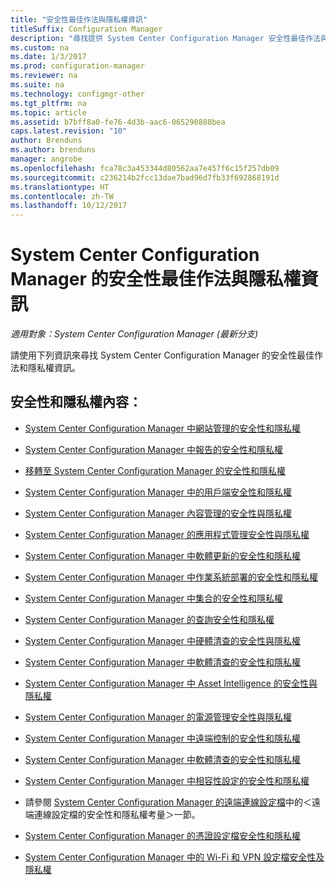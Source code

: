 ```yaml
---
title: "安全性最佳作法與隱私權資訊"
titleSuffix: Configuration Manager
description: "尋找提供 System Center Configuration Manager 安全性最佳作法與隱私權資訊的資源。"
ms.custom: na
ms.date: 1/3/2017
ms.prod: configuration-manager
ms.reviewer: na
ms.suite: na
ms.technology: configmgr-other
ms.tgt_pltfrm: na
ms.topic: article
ms.assetid: b7bff8a0-fe76-4d3b-aac6-065290888bea
caps.latest.revision: "10"
author: Brenduns
ms.author: brenduns
manager: angrobe
ms.openlocfilehash: fca78c3a453344d80562aa7e457f6c15f257db09
ms.sourcegitcommit: c236214b2fcc13dae7bad96d7fb33f692868191d
ms.translationtype: HT
ms.contentlocale: zh-TW
ms.lasthandoff: 10/12/2017
---
```

# <a name="security-best-practices-and-privacy-information-for-system-center-configuration-manager"></a>System Center Configuration Manager 的安全性最佳作法與隱私權資訊

*適用對象：System Center Configuration Manager (最新分支)*

請使用下列資訊來尋找 System Center Configuration Manager 的安全性最佳作法和隱私權資訊。  

## <a name="security-and-privacy-content"></a>安全性和隱私權內容：  

-   [System Center Configuration Manager 中網站管理的安全性和隱私權](../../../core/plan-design/hierarchy/security-and-privacy-for-site-administration.md)  

-   [System Center Configuration Manager 中報告的安全性和隱私權](../../../core/servers/manage/security-and-privacy-for-reporting.md)  

-   [移轉至 System Center Configuration Manager 的安全性和隱私權](../../../core/migration/security-and-privacy-for-migration.md)  

-   [System Center Configuration Manager 中的用戶端安全性和隱私權](../../../core/clients/deploy/plan/security-and-privacy-for-clients.md)  

-   [System Center Configuration Manager 內容管理的安全性與隱私權](../../../core/plan-design/hierarchy/security-and-privacy-for-content-management.md)  

-   [System Center Configuration Manager 的應用程式管理安全性與隱私權](../../../apps/plan-design/security-and-privacy-for-application-management.md)  

-   [System Center Configuration Manager 中軟體更新的安全性和隱私權](../../../sum/plan-design/security-and-privacy-for-software-updates.md)  

-   [System Center Configuration Manager 中作業系統部署的安全性和隱私權](../../../osd/plan-design/security-and-privacy-for-operating-system-deployment.md)  

-   [System Center Configuration Manager 中集合的安全性和隱私權](../../../core/clients/manage/collections/security-and-privacy-for-collections.md)  

-   [System Center Configuration Manager 的查詢安全性和隱私權](../../../core/servers/manage/security-and-privacy-for-queries.md)  

-   [System Center Configuration Manager 中硬體清查的安全性與隱私權](../../../core/clients/manage/inventory/security-and-privacy-for-hardware-inventory.md)  

-   [System Center Configuration Manager 中軟體清查的安全性和隱私權](../../../core/clients/manage/inventory/security-and-privacy-for-software-inventory.md)  

-   [System Center Configuration Manager 中 Asset Intelligence 的安全性與隱私權](../../../core/clients/manage/asset-intelligence/security-and-privacy-for-asset-intelligence.md)  

-   [System Center Configuration Manager 的電源管理安全性與隱私權](../../../core/clients/manage/power/security-and-privacy-for-power-management.md)  

-   [System Center Configuration Manager 中遠端控制的安全性和隱私權](../../../core/clients/manage/remote-control/security-and-privacy-for-remote-control.md)  

-   [System Center Configuration Manager 中軟體清查的安全性和隱私權](../../../core/clients/manage/inventory/security-and-privacy-for-software-inventory.md)  

-   [System Center Configuration Manager 中相容性設定的安全性和隱私權](../../../compliance/plan-design/security-and-privacy-for-compliance-settings.md)  

-   請參閱 [System Center Configuration Manager 的遠端連線設定檔](/sccm/compliance/deploy-use/create-remote-connection-profiles)中的＜遠端連線設定檔的安全性和隱私權考量＞一節。  

-   [System Center Configuration Manager 的憑證設定檔安全性和隱私權](../../../protect/plan-design/security-and-privacy-for-certificate-profiles.md)  

-   [System Center Configuration Manager 中的 Wi-Fi 和 VPN 設定檔安全性及隱私權](../../../protect/plan-design/security-and-privacy-for-wifi-vpn-profiles.md)  
